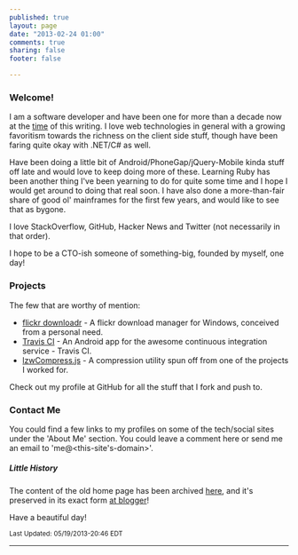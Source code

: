 ```yaml
---
published: true
layout: page
date: "2013-02-24 01:00"
comments: true
sharing: false
footer: false

---
```


### Welcome!

I am a software developer and have been one for more than a decade now at the <a href="#" title="2013-02-24 01:00" onclick="return false;">time</a> of this writing. I love web technologies in general with a growing favoritism towards the richness on the client side stuff, though have been faring quite okay with .NET/C# as well.

Have been doing a little bit of Android/PhoneGap/jQuery-Mobile kinda stuff off late and would love to keep doing more of these. Learning Ruby has been another thing I've been yearning to do for quite some time and I hope I would get around to doing that real soon. I have also done a more-than-fair share of good ol' mainframes for the first few years, and would like to see that as bygone.

I love StackOverflow, GitHub, Hacker News and Twitter (not necessarily in that order).

I hope to be a CTO-ish someone of something-big, founded by myself, one day!

### Projects

The few that are worthy of mention:

 - [flickr downloadr](http://flickrdownloadr.com) - A flickr download manager for Windows, conceived from a personal need.
 - [Travis CI](http://floydpink.github.com/Travis-CI/) - An Android app for the awesome continuous integration service - Travis CI.
 - [lzwCompress.js](http://floydpink.github.com/lzwCompress.js/) - A compression utility spun off from one of the projects I worked for.

Check out my profile at GitHub for all the stuff that I fork and push to.

### Contact Me

You could find a few links to my profiles on some of the tech/social sites under the 'About Me' section. You could leave a comment here or send me an email to 'me@<this-site's-domain>'.

##### Little History

The content of the old home page has been archived [here](/bloggerhome), and it's preserved in its exact form [at blogger](http://harimenonhome.blogspot.com)!

Have a beautiful day!

<small>Last Updated: 05/19/2013-20:46 EDT</small>

---------------------
